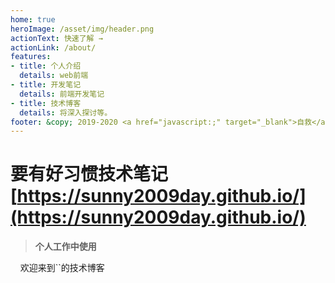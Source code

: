 ```yaml
---
home: true
heroImage: /asset/img/header.png
actionText: 快速了解 →
actionLink: /about/
features:
- title: 个人介绍
  details: web前端
- title: 开发笔记
  details: 前端开发笔记
- title: 技术博客
  details: 将深入探讨等。
footer: &copy; 2019-2020 <a href="javascript:;" target="_blank">自救</a> | <a href="javascript:;" target="_blank">vuepress-theme</a> by Litten
---
```


# 要有好习惯技术笔记 [https://sunny2009day.github.io/](https://sunny2009day.github.io/)

> **个人工作中使用**

&#160;&#160;&#160;&#160;欢迎来到``的技术博客
 